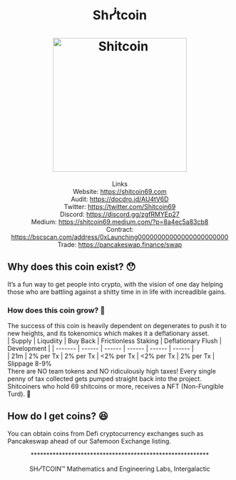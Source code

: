 <h1 align="center">
Shᓰtcoin
<br/><br/>
<img src="https://i.ibb.co/wBNvXBM/Shit-coinn-logo.png" alt="Shitcoin" width="300"/>
</h1>

<div align="center">
    
Links  
Website: https://shitcoin69.com  
Audit: https://docdro.id/AU4tV6D  
Twitter: https://twitter.com/Shitcoin69    
Discord: https://discord.gg/zgfRMYEp27  
Medium: https://shitcoin69.medium.com/?p=8a4ec5a83cb8    
Contract: https://bscscan.com/address/0xLaunching00000000000000000000000  
Trade: https://pancakeswap.finance/swap    

</div>


## Why does this coin exist? 😯

It’s a fun way to get people into crypto, with the vision of one day helping those who are battling against a shitty time in in life with increadible gains.  

### How does this coin grow? 🧐

The success of this coin is heavily dependent on degenerates to push it to new heights, and its tokenomics which makes it a deflationary asset.  
|  Supply  |   Liqudiity    |      Buy Back     |   Frictionless Staking       |   Deflationary Flush |  Development |
|  ------- |    ------      |       ------      |          ------              |     ------           |    ------    |  
|   21m    |   2% per Tx    |      2% per Tx    |        <2% per Tx            |    <2% per Tx        |   2% per Tx  |     
Slippage 8-9%  
There are NO team tokens and NO ridiculously high taxes! Every single penny of tax collected gets pumped straight back into the project.  
Shitcoiners who hold 69 shitcoins or more, receives a NFT (Non-Fungible Turd). 🎉




## How do I get coins? 😆 

You can obtain coins from Defi cryptocurrency exchanges such as Pancakeswap ahead of our Safemoon Exchange listing.


<div align="center">  
*********************************************************  
    
SHᓰTCOIN™ Mathematics and Engineering Labs, Intergalactic  
     
</div align="center">
